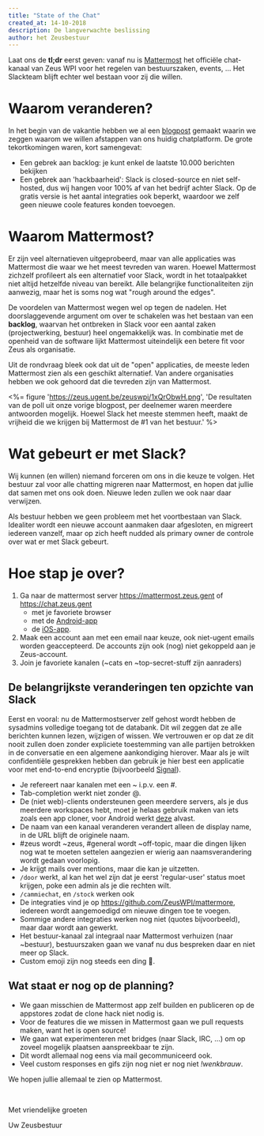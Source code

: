 ```yaml
---
title: "State of the Chat"
created_at: 14-10-2018
description: De langverwachte beslissing
author: het Zeusbestuur
---
```


Laat ons de **tl;dr** eerst geven: vanaf nu is [Mattermost](https://mattermost.zeus.gent) het officiële chat-kanaal van Zeus WPI voor het regelen van bestuurszaken, events, ... Het Slackteam blijft echter wel bestaan voor zij die willen.

# Waarom veranderen?

In het begin van de vakantie hebben we al een [blogpost](/blog/18-19/chat/) gemaakt waarin we zeggen waarom we willen afstappen van ons huidig chatplatform. De grote tekortkomingen waren, kort samengevat:

- Een gebrek aan backlog: je kunt enkel de laatste 10.000 berichten bekijken
- Een gebrek aan 'hackbaarheid': Slack is closed-source en niet self-hosted, dus wij hangen voor 100% af van het bedrijf achter Slack. Op de gratis versie is het aantal integraties ook beperkt, waardoor we zelf geen nieuwe coole features konden toevoegen.

# Waarom Mattermost?


Er zijn veel alternatieven uitgeprobeerd, maar van alle applicaties was Mattermost die waar we het meest tevreden van waren.
Hoewel Mattermost zichzelf profileert als een alternatief voor Slack, wordt in het totaalpakket niet altijd hetzelfde niveau van bereikt. 
Alle belangrijke functionaliteiten zijn aanwezig, maar het is soms nog wat "rough around the edges".

De voordelen van Mattermost wegen wel op tegen de nadelen. Het doorslaggevende argument om over te schakelen was het bestaan van een **backlog**, waarvan het ontbreken in Slack voor een aantal zaken (projectwerking, bestuur) heel ongemakkelijk was.
In combinatie met de openheid van de software lijkt Mattermost uiteindelijk een betere fit voor Zeus als organisatie.

Uit de rondvraag bleek ook dat uit de "open" applicaties, de meeste leden Mattermost zien als een geschikt alternatief. Van andere organisaties hebben we ook gehoord dat die tevreden zijn van Mattermost.

<%= figure 'https://zeus.ugent.be/zeuswpi/1xQrObwH.png', 'De resultaten van de poll uit onze vorige blogpost, per deelnemer waren meerdere antwoorden mogelijk. Hoewel Slack het meeste stemmen heeft, maakt de vrijheid die we krijgen bij Mattermost de #1 van het bestuur.' %>

# Wat gebeurt er met Slack?

Wij kunnen (en willen) niemand forceren om ons in die keuze te volgen. Het bestuur zal voor alle chatting migreren naar Mattermost, en hopen dat jullie dat samen met ons ook doen. Nieuwe leden zullen we ook naar daar verwijzen.

Als bestuur hebben we geen probleem met het voortbestaan van Slack. Idealiter wordt een nieuwe account aanmaken daar afgesloten, en migreert iedereen vanzelf, maar op zich heeft nudded als primary owner de controle over wat er met Slack gebeurt.

# Hoe stap je over?

1. Ga naar de mattermost server <https://mattermost.zeus.gent> of <https://chat.zeus.gent>
    - met je favoriete browser
    - met de [Android-app](https://play.google.com/store/apps/details?id=com.mattermost.rn)
    - de [iOS-app](https://itunes.apple.com/us/app/mattermost/id1257222717?mt=8).
2. Maak een account aan met een email naar keuze, ook niet-ugent emails worden geaccepteerd. De accounts zijn ook (nog) niet gekoppeld aan je Zeus-account.
3. Join je favoriete kanalen (~cats en ~top-secret-stuff zijn aanraders)

## De belangrijkste veranderingen ten opzichte van Slack

Eerst en vooral: nu de Mattermostserver zelf gehost wordt hebben de sysadmins volledige toegang tot de databank. Dit wil zeggen dat ze alle berichten kunnen lezen, wijzigen of wissen. We vertrouwen er op dat ze dit nooit zullen doen zonder expliciete toestemming van alle partijen betrokken in de conversatie en een algemene aankondiging hierover. Maar als je wilt confidentiële gesprekken hebben dan gebruik je hier best een applicatie voor met end-to-end encryptie (bijvoorbeeld [Signal](https://www.signal.org/)).

- Je refereert naar kanalen met een ~ i.p.v. een #.
- Tab-completion werkt niet zonder @.
- De (niet web)-clients ondersteunen geen meerdere servers, als je dus meerdere workspaces hebt, moet je helaas gebruik maken van iets zoals een app cloner, voor Android werkt [deze](https://play.google.com/store/apps/details?id=com.applisto.appcloner&hl=en) alvast.
- De naam van een kanaal veranderen verandert alleen de display name, in de URL blijft de originele naam.
- \#zeus wordt ~zeus, \#general wordt ~off-topic, maar die dingen lijken nog wat te moeten settelen aangezien er wierig aan naamsverandering wordt gedaan voorlopig.
- Je krijgt mails over mentions, maar die kan je uitzetten.
- `/door` werkt, al kan het wel zijn dat je eerst 'regular-user' status moet krijgen, poke een admin als je die rechten wilt.
- `/cammiechat`, en `/stock` werken ook
- De integraties vind je op <https://github.com/ZeusWPI/mattermore>, iedereen wordt aangemoedigd om nieuwe dingen toe te voegen.
- Sommige andere integraties werken nog niet (quotes bijvoorbeeld), maar daar wordt aan gewerkt.
- Het bestuur-kanaal zal integraal naar Mattermost verhuizen (naar ~bestuur), bestuurszaken gaan we vanaf nu dus bespreken daar en niet meer op Slack.
- Custom emoji zijn nog steeds een ding 🎉.

## Wat staat er nog op de planning?

- We gaan misschien de Mattermost app zelf builden en publiceren op de appstores zodat de clone hack niet nodig is.
- Voor de features die we missen in Mattermost gaan we pull requests maken, want het is open source!
- We gaan wat experimenteren met bridges (naar Slack, IRC, ...) om op zoveel mogelijk plaatsen aanspreekbaar te zijn.
- Dit wordt allemaal nog eens via mail gecommuniceerd ook.
- Veel custom responses en gifs zijn nog niet er nog niet _!wenkbrauw_.

We hopen jullie allemaal te zien op Mattermost.

<br/>

Met vriendelijke groeten

Uw Zeusbestuur
